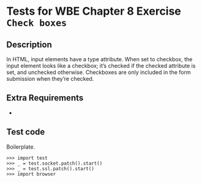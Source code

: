 Tests for WBE Chapter 8 Exercise `Check boxes`
============================================

Description
-----------

In HTML, input elements have a type attribute.
When set to checkbox, the input element looks like a checkbox; it’s checked if
  the checked attribute is set, and unchecked otherwise.
Checkboxes are only included in the form submission when they’re checked.


Extra Requirements
------------------
* 


Test code
---------

Boilerplate.

    >>> import test
    >>> _ = test.socket.patch().start()
    >>> _ = test.ssl.patch().start()
    >>> import browser
